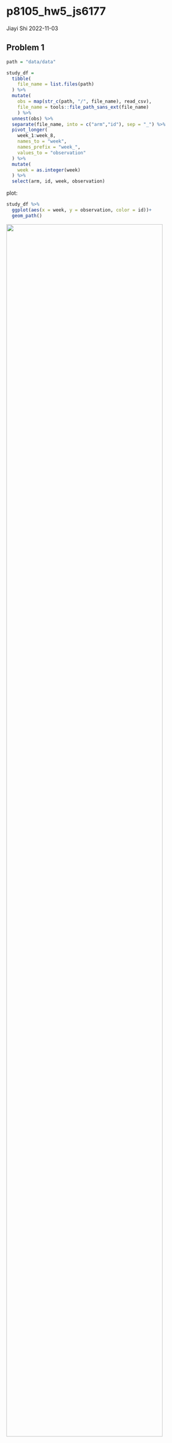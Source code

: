 p8105_hw5_js6177
================
Jiayi Shi
2022-11-03

## Problem 1

``` r
path = "data/data"

study_df = 
  tibble(
    file_name = list.files(path)
  ) %>% 
  mutate(
    obs = map(str_c(path, "/", file_name), read_csv),
    file_name = tools::file_path_sans_ext(file_name)
    ) %>% 
  unnest(obs) %>% 
  separate(file_name, into = c("arm","id"), sep = "_") %>% 
  pivot_longer(
    week_1:week_8,
    names_to = "week",
    names_prefix = "week_",
    values_to = "observation"
  ) %>% 
  mutate(
    week = as.integer(week)
  ) %>% 
  select(arm, id, week, observation)
```

plot:

``` r
study_df %>% 
  ggplot(aes(x = week, y = observation, color = id))+
  geom_path()
```

<img src="p8105_hw5_js6177_files/figure-gfm/unnamed-chunk-2-1.png" width="90%" />

numeric analysis

``` r
study_df %>% 
  group_by(arm) %>% 
  summarise(
    obs_mean = mean(observation),
    obs_sd = sd(observation),
    obs_max = max(observation),
    obs_min = min(observation)
  )
```

    ## # A tibble: 2 × 5
    ##   arm   obs_mean obs_sd obs_max obs_min
    ##   <chr>    <dbl>  <dbl>   <dbl>   <dbl>
    ## 1 con       1.02   1.29    4.26   -2.17
    ## 2 exp       3.64   1.96    7.66   -0.84

## Problem 2

Read raw data:

``` r
homicide_data = read_csv("data/homicide-data.csv")
```

The raw data set has 52179 homicides in 50 large US cities from 2007 to
2017. It contains 12 variables, including the id of the killing, the
reported date, the basic demographic information about each victim
(first name, last name, race, age and sex), the location of the killing
(city, state, latitude and longitude) and whether an arrest was made.

The code below createa a `city_state` variable and summarizes within
cities to obtain the total number of homicides and the number of
unsolved homicides. The result is solved in `table`.

``` r
homicide_data =
  mutate(homicide_data, city_state = str_c(city, state, sep = ", "))

table = homicide_data %>% 
  group_by(city_state) %>% 
  summarise(
    total = n(),
    unsolved = sum(disposition %in% c("Closed without arrest","Open/No arrest"))
    )

table %>% knitr::kable()
```

| city_state         | total | unsolved |
|:-------------------|------:|---------:|
| Albuquerque, NM    |   378 |      146 |
| Atlanta, GA        |   973 |      373 |
| Baltimore, MD      |  2827 |     1825 |
| Baton Rouge, LA    |   424 |      196 |
| Birmingham, AL     |   800 |      347 |
| Boston, MA         |   614 |      310 |
| Buffalo, NY        |   521 |      319 |
| Charlotte, NC      |   687 |      206 |
| Chicago, IL        |  5535 |     4073 |
| Cincinnati, OH     |   694 |      309 |
| Columbus, OH       |  1084 |      575 |
| Dallas, TX         |  1567 |      754 |
| Denver, CO         |   312 |      169 |
| Detroit, MI        |  2519 |     1482 |
| Durham, NC         |   276 |      101 |
| Fort Worth, TX     |   549 |      255 |
| Fresno, CA         |   487 |      169 |
| Houston, TX        |  2942 |     1493 |
| Indianapolis, IN   |  1322 |      594 |
| Jacksonville, FL   |  1168 |      597 |
| Kansas City, MO    |  1190 |      486 |
| Las Vegas, NV      |  1381 |      572 |
| Long Beach, CA     |   378 |      156 |
| Los Angeles, CA    |  2257 |     1106 |
| Louisville, KY     |   576 |      261 |
| Memphis, TN        |  1514 |      483 |
| Miami, FL          |   744 |      450 |
| Milwaukee, wI      |  1115 |      403 |
| Minneapolis, MN    |   366 |      187 |
| Nashville, TN      |   767 |      278 |
| New Orleans, LA    |  1434 |      930 |
| New York, NY       |   627 |      243 |
| Oakland, CA        |   947 |      508 |
| Oklahoma City, OK  |   672 |      326 |
| Omaha, NE          |   409 |      169 |
| Philadelphia, PA   |  3037 |     1360 |
| Phoenix, AZ        |   914 |      504 |
| Pittsburgh, PA     |   631 |      337 |
| Richmond, VA       |   429 |      113 |
| Sacramento, CA     |   376 |      139 |
| San Antonio, TX    |   833 |      357 |
| San Bernardino, CA |   275 |      170 |
| San Diego, CA      |   461 |      175 |
| San Francisco, CA  |   663 |      336 |
| Savannah, GA       |   246 |      115 |
| St. Louis, MO      |  1677 |      905 |
| Stockton, CA       |   444 |      266 |
| Tampa, FL          |   208 |       95 |
| Tulsa, AL          |     1 |        0 |
| Tulsa, OK          |   583 |      193 |
| Washington, DC     |  1345 |      589 |

``` r
unsolved = table %>% 
  filter(city_state == "Baltimore, MD") %>% 
  pull(unsolved)

total = table %>% 
  filter(city_state == "Baltimore, MD") %>%
  pull(total)

prop = prop.test(unsolved, total)
```

- estimated proportion:

``` r
broom::tidy(prop) %>% pull(estimate) %>% round(3)
```

    ##     p 
    ## 0.646

- confidence interval:

``` r
lower_bound = broom::tidy(prop) %>% pull(conf.low) %>% round(3)
upper_bound = broom::tidy(prop) %>% pull(conf.high) %>% round(3)

str_c(lower_bound, upper_bound, sep = ",")
```

    ## [1] "0.628,0.663"

I define a function `prop_ci` to derive the estimated proportion and
confidence intervals with input.

``` r
prop_ci = function(data){
  
  prop = prop.test(data$unsolved, data$total)
  
  broom::tidy(prop) %>% 
    select(estimate, conf.low, conf.high)
}
```

I use list columns to get estimated proportions and CIs for each city. I
first nest the `total` and `unsolved` columns in `table` and then map it
to the function I defined above.

``` r
prop_df =
  nest(table, data = total:unsolved) %>% 
  mutate(unsolved_data = map(.$data, prop_ci)) %>%
  unnest(unsolved_data) %>% 
  select(-data) %>% 
  rename(conf_low = conf.low, conf_high = conf.high)
```

    ## Warning in prop.test(data$unsolved, data$total): Chi-squared approximation may
    ## be incorrect

The code below create a plot that shows the estimates and CIs for each
city.

``` r
prop_df %>% 
  # Organize cities according to the proportion of unsolved homicide.
  mutate(city_state = fct_reorder(city_state, estimate)) %>% 
  
  ggplot(aes(x = city_state, y = estimate))+
  geom_point()+
  geom_errorbar(aes(ymin = conf_low, ymax = conf_high))+
  coord_flip()+
  labs(title = "Proportion of unsolved homicides for 50 U.S. cities", 
       x = "Proportion of unsolved homicides", 
       y = "City", 
       caption = "Error bars represent 95% confidence interval")
```

<img src="p8105_hw5_js6177_files/figure-gfm/unnamed-chunk-11-1.png" width="90%" />

## Problem 3

I write a function `sim_mu_p` to generate a dataset which follows a
normal distribution with mean equals 0 and standard deviation equals 5,
and then obtain the estimated mu and p-value by performing a t test at
0.05 significance level.

``` r
n = 30
sigma = 5
mu = 0

sim_mu_p = function(mu){
  
  sim_data = tibble(x = rnorm(n, mu, sigma))
  
  sim_data %>% 
  t.test(mu = 0, conf.level = 0.95) %>% 
  broom::tidy() %>% 
  select(estimate, p.value)
}
```

Generate 5000 datasets and apply the function defined above.

``` r
output = vector("list", 5000)

for (i in 1:5000){
  output[[i]] = sim_mu_p(mu)
}

sim_results = bind_rows(output) 
```

The code below repeats the above for μ={1,2,3,4,5,6}.

``` r
sim_df = 
  expand_grid(
    n = 30,
    sigma = 5,
    mu = c(1,2,3,4,5,6),
    iter = 1:5000
  ) %>% 
  mutate(result = map(mu, sim_mu_p)) %>% 
  unnest(result)
```

I then make a plot showing the proportion of times the null was rejected
(the power of the test) vs the true value of $\mu$.

``` r
sim_df %>%  
  group_by(mu) %>% 
  summarise(
    total = n(),
    n_reject = sum(p.value<0.05),
    prop = n_reject/total
  ) %>% 
  ggplot(aes(x = mu, y = prop))+
  geom_point()+
  geom_path()+
  labs(
    title = "Power of the test vs true mu",
    x = "mu",
    y = "Proportion of times the null was rejected"
  )
```

<img src="p8105_hw5_js6177_files/figure-gfm/unnamed-chunk-15-1.png" width="90%" />

From the plot, we can see that when the effect size increases, the power
increases, but the increasing rate get smaller and tends to 0.

The plot below shows the average estimate of $\hat{\mu}$ and the average
estimate of $\hat{\mu}$ only in samples for which the null was rejected
vs the true $\mu$

``` r
sim_df %>% 
  group_by(mu) %>% 
  summarise(
    avg_mu_hat_1 = mean(estimate)
  ) %>% left_join(
    sim_df %>% 
      filter(p.value<0.05) %>% 
      group_by(mu) %>% 
      summarise(
        avg_mu_hat_2 = mean(estimate)
  ), by = "mu"
  ) %>% 
  pivot_longer(
    2:3,
    names_to = "mu_hat",
    names_prefix = "avg_mu_hat_",
    values_to = "avg_estimate"
  ) %>% 
  ggplot(aes(y = avg_estimate, x = mu, color = mu_hat)) +
  geom_point()+
  geom_path()+
  labs(
    x = "True mu",
    y = "Average estimate of mu_hat"
  )
```

<img src="p8105_hw5_js6177_files/figure-gfm/unnamed-chunk-16-1.png" width="90%" />

The sample average of $\hat{\mu}$ across tests for which the null is
rejected approximately equal to the true value of $\mu$ only when effect
size/power of the test is large.
